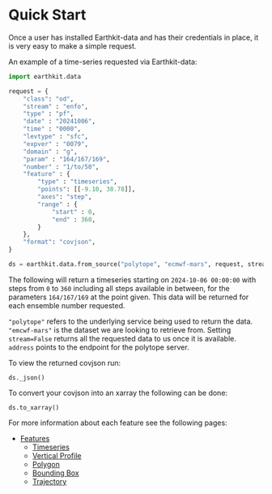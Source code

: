 # Quick Start

Once a user has installed Earthkit-data and has their credentials in place, it is very easy to make a simple request.

An example of a time-series requested via Earthkit-data:

```python
import earthkit.data

request = {
    "class": "od",
    "stream" : "enfo",
    "type" : "pf",
    "date" : "20241006",
    "time" : "0000",
    "levtype" : "sfc",
    "expver" : "0079", 
    "domain" : "g",
    "param" : "164/167/169",
    "number" : "1/to/50",
    "feature" : {
        "type" : "timeseries",
        "points": [[-9.10, 38.78]],
        "axes": "step",
        "range" : {
            "start" : 0,
            "end" : 360,
        }
    },
    "format": "covjson",
}

ds = earthkit.data.from_source("polytope", "ecmwf-mars", request, stream=False, address='polytope.ecmwf.int')
```
The following will return a timeseries starting on `2024-10-06 00:00:00` with steps from `0` to `360` including all steps available in between, for the parameters `164/167/169` at the point given. This data will be returned for each ensemble number requested.

`"polytope"` refers to the underlying service being used to return the data. `"emcwf-mars"` is the dataset we are looking to retrieve from. Setting `stream=False` returns all the requested data to us once it is available. `address` points to the endpoint for the polytope server.

To view the returned covjson run:

```
ds._json()
```

To convert your covjson into an xarray the following can  be done:

```
ds.to_xarray()
```

For more information about each feature see the following pages:

- <a href="./Features/feature">Features</a>
  - <a href="./Features/timeseries">Timeseries</a>
  - <a href="./Features/vertical_profile">Vertical Profile</a>
  - <a href="./Features/polygon">Polygon</a>
  - <a href="./Features/boundingbox">Bounding Box</a>
  - <a href="./Features/trajectory">Trajectory</a>